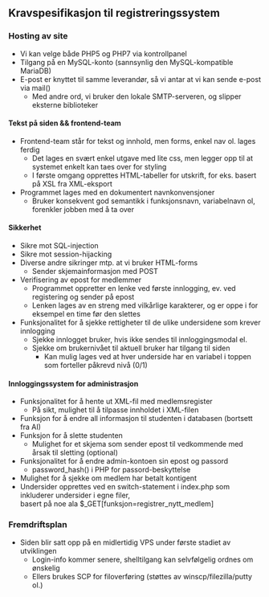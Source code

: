 ## Kravspesifikasjon til registreringssystem

### Hosting av site
* Vi kan velge både PHP5 og PHP7 via kontrollpanel
* Tilgang på en MySQL-konto (sannsynlig den MySQL-kompatible MariaDB)
* E-post er knyttet til samme leverandør, så vi antar at vi kan sende e-post via mail()
  * Med andre ord, vi bruker den lokale SMTP-serveren, og slipper eksterne biblioteker

#### Tekst på siden && frontend-team
* Frontend-team står for tekst og innhold, men forms, enkel nav ol. lages ferdig
  * Det lages en svært enkel utgave med lite css, men legger opp til at systemet enkelt kan taes over for styling
  * I første omgang opprettes HTML-tabeller for utskrift, for eks. basert på XSL fra XML-eksport
* Programmet lages med en dokumentert navnkonvensjoner
  * Bruker konsekvent god semantikk i funksjonsnavn, variabelnavn ol, forenkler jobben med å ta over

#### Sikkerhet
* Sikre mot SQL-injection
* Sikre mot session-hijacking
* Diverse andre sikringer mtp. at vi bruker HTML-forms
  * Sender skjemainformasjon med POST
* Verifisering av epost for medlemmer
  * Programmet oppretter en lenke ved første innlogging, ev. ved registering og sender på epost
  * Lenken lages av en streng med vilkårlige karakterer, og er oppe i for eksempel en time før den slettes
* Funksjonalitet for å sjekke rettigheter til de ulike undersidene som krever innlogging
  * Sjekke innlogget bruker, hvis ikke sendes til innloggingsmodal el.
  * Sjekke om brukernivået til aktuell bruker har tilgang til siden
    * Kan mulig lages ved at hver underside har en variabel i toppen som forteller påkrevd nivå (0/1)

#### Innloggingssystem for administrasjon
* Funksjonalitet for å hente ut XML-fil med medlemsregister
  * På sikt, mulighet til å tilpasse innholdet i XML-filen
* Funksjon for å endre all informasjon til studenten i databasen (bortsett fra AI)
* Funksjon for å slette studenten
  * Mulighet for et skjema som sender epost til vedkommende med årsak til sletting (optional)
* Funksjonalitet for å endre admin-kontoen sin epost og passord
  * password_hash() i PHP for passord-beskyttelse
* Mulighet for å sjekke om medlem har betalt kontigent
* Undersider opprettes ved en switch-statement i index.php som inkluderer undersider i egne filer,  
basert på noe ala $_GET[funksjon=registrer_nytt_medlem]

### Fremdriftsplan
* Siden blir satt opp på en midlertidig VPS under første stadiet av utviklingen
  * Login-info kommer senere, shelltilgang kan selvfølgelig ordnes om ønskelig
  * Ellers brukes SCP for filoverføring (støttes av winscp/filezilla/putty ol.)
